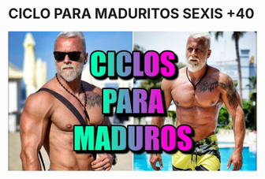 # CICLO PARA MADURITOS SEXIS +40

![maxresdefault.jpg](CICLO%20PARA%20MADURITOS%20SEXIS%20+40%205a0712873f494577bc933ff11b92a939/maxresdefault.jpg)